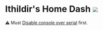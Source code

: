 # Ithildir's Home Dash ![](https://github.com/Ithildir/home-dash/workflows/CI/badge.svg)

⚠ Must [Disable console over serial](https://forums.balena.io/t/disable-console-over-serial-in-dev-on-rpi3/1412/21) first.

